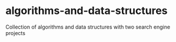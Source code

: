 # algorithms-and-data-structures
 Collection of algorithms and data structures with two search engine projects
